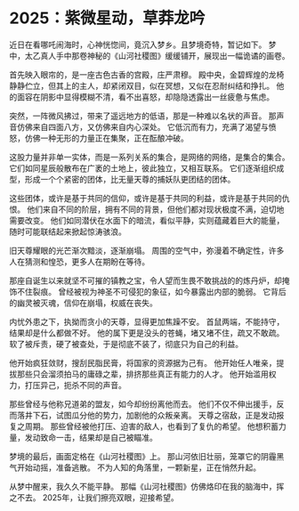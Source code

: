 # 2025：紫微星动，草莽龙吟

近日在看哪吒闹海时，心神恍惚间，竟沉入梦乡。且梦境奇特，暂记如下。
梦中，太乙真人手中那卷神秘的《山河社稷图》缓缓铺开，展现出一幅诡谲的画卷。

首先映入眼帘的，是一座古色古香的宫殿，庄严肃穆。
殿中央，金碧辉煌的龙椅静静伫立，但其上的主人，却紧闭双目，似在冥想，又似在忍耐纠结和挣扎。
他的面容在阴影中显得模糊不清，看不出喜怒，却隐隐透露出一丝疲惫与焦虑。

突然，一阵微风拂过，带来了遥远地方的低语，那是一种难以名状的声音。
那声音仿佛来自四面八方，又仿佛来自内心深处。
它低沉而有力，充满了渴望与愤怒，仿佛一种无形的力量正在集聚，正在酝酿冲破。

这股力量并非单一实体，而是一系列关系的集合，是网络的网络，是集合的集合。
它们如同星辰般散布在广袤的土地上，彼此独立，又相互联系。
它们逐渐组织成型，形成一个个紧密的团体，比无量天尊的捕妖队更团结的团体。

这些团体，或许是基于共同的信仰，或许是基于共同的利益，或许是基于共同的仇恨。
他们来自不同的阶层，拥有不同的背景，但他们都对现状极度不满，迫切地需要改变。
他们如同潜伏在水面下的暗流，看似平静，实则蕴藏着巨大的能量，随时可能联结起来掀起惊涛骇浪。

旧天尊耀眼的光芒渐次黯淡，逐渐崩塌。
周围的空气中，弥漫着不确定性，许多人在猜测和惶恐，更多人在期盼在等待。

那座自诞生以来就坚不可摧的镇教之宝，令人望而生畏不敢挑战的的炼丹炉，却掩饰不住裂痕。
曾经被视为神圣不可侵犯的象征，如今暴露出内部的脆弱。
它背后的幽灵被灭魂，信仰在崩塌，权威在丧失。

内忧外患之下，执拗而贪小的天尊，显得更加焦躁不安。
首鼠两端，不能持守，结果却是什么都做不好。
他的属下更是没头的苍蝇，堵又堵不住，疏又不敢疏。
软了被斥责，硬了被查处，于是彻底不装了，彻底只为自己的利益。

他开始疯狂敛财，搜刮民脂民膏，将国家的资源据为己有。
他开始任人唯亲，提拔那些只会溜须拍马的庸碌之辈，排挤那些真正有能力的人才。
他开始滥用权力，打压异己，扼杀不同的声音。

那些曾经与他称兄道弟的盟友，如今却纷纷离他而去。
他们不仅不伸出援手，反而落井下石，试图瓜分他的势力，加剧他的众叛亲离。
天尊之宿敌，正是发动报复之周期。
那些曾经被他打压、迫害的敌人，也看到了复仇的希望。
他想积蓄力量，发动致命一击，结果却是自己被瞄准。

梦境的最后，画面定格在《山河社稷图》上。
那山河依旧壮丽，笼罩它的阴霾黑气开始动摇，准备逃散。
不为人知的角落里，一颗新星，正在悄然升起。

从梦中醒来，我久久不能平静。
那幅《山河社稷图》仿佛烙印在我的脑海中，挥之不去。
2025年，让我们擦亮双眼，迎接希望。
